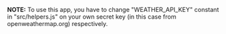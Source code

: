 **NOTE:**
To use this app, you have to change "WEATHER_API_KEY" constant in "src/helpers.js" on your own secret key (in this case from openweathermap.org) respectively.
